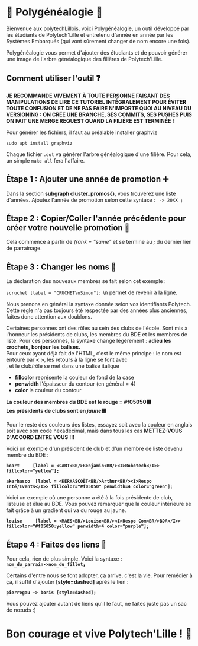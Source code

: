 # 🦊️ Polygénéalogie 🌳️  
Bienvenue aux polytechLillois, voici Polygénéalogie, un outil développé par les étudiants de Polytech'Lille et entretenu d'année en année par les Systèmes Embarqués (qui vont sûrement changer de nom encore une fois).  

Polygénéalogie vous permet d'ajouter des étudiants et de pouvoir générer une image de l'arbre généalogique des filières de Polytech'Lille.

## Comment utiliser l'outil ❓️  
**JE RECOMMANDE VIVEMENT À TOUTE PERSONNE FAISANT DES MANIPULATIONS DE LIRE CE TUTORIEL INTÉGRALEMENT POUR ÉVITER TOUTE CONFUSION ET DE NE PAS FAIRE N'IMPORTE QUOI AU NIVEAU DU VERSIONING : ON CRÉE UNE BRANCHE, SES COMMITS, SES PUSHES PUIS ON FAIT UNE MERGE REQUEST QUAND LA FILIÈRE EST TERMINÉE !**

Pour générer les fichiers, il faut au préalable installer graphviz  

```sudo apt install graphviz```  

Chaque fichier `.dot` va générer l'arbre généalogique d'une filière. Pour cela, un simple ``` make all ``` fera l'affaire.

## Étape 1 : Ajouter une année de promotion ➕️  

Dans la section **subgraph cluster_promos{}**, vous trouverez une liste d'années. Ajoutez l'année de promotion selon cette syntaxe : ``` -> 20XX ;```

## Étape 2 : Copier/Coller l'année précédente pour créer votre nouvelle promotion 📝️  

Cela commence à partir de *{rank = "same"* et se termine au *;* du dernier lien de parrainage.

## Étape 3 : Changer les noms 🔁️  

La déclaration des nouveaux membres se fait selon cet exemple :  

```scruchet	[label = "CRUCHET\nSimon"];```  \\n permet de revenir à la ligne.  

Nous prenons en général la syntaxe donnée selon vos identifiants Polytech. Cette règle n'a pas toujours été respectée par des années plus anciennes, faites donc attention aux doublons.

Certaines personnes ont des rôles au sein des clubs de l'école. Sont mis à l'honneur les présidents de clubs, les membres du BDE et les membres de liste. Pour ces personnes, la syntaxe change légèrement : **adieu les crochets, bonjour les balises.**  
Pour ceux ayant déjà fait de l'HTML, c'est le même principe : le nom est entouré par **< >**, les retours à la ligne se font avec **<BR/>**, et le club/rôle se met dans une balise italique **<I> </I>**

* **fillcolor** représente la couleur de fond de la case  
* **penwidth** l'épaisseur du contour (en général = 4)  
* **color** la couleur du contour  

**La couleur des membres du BDE est le rouge = #f05050🟥️**  
**Les présidents de clubs sont en *jaune*🟨️**  

Pour le reste des couleurs des listes, essayez soit avec la couleur en anglais soit avec son code hexadécimal, mais dans tous les cas **METTEZ-VOUS D'ACCORD ENTRE VOUS !!!**

Voici un exemple d'un président de club et d'un membre de liste devenu membre du BDE :

**```bcart	   [label = <CART<BR/>Benjamin<BR/><I>Robotech</I>> fillcolor="yellow"];```**

**```akerhasco  [label = <KERHASCOËT<BR/>Arthur<BR/><I>Respo Inté/Events</I>> fillcolor="#f05050" penwidth=4 color="green"];```**

Voici un exemple où une personne a été à la fois présidente de club, listeuse et élue au BDE. Vous pouvez remarquer que la couleur intérieure se fait grâce à un gradient qui va du rouge au jaune.

**```louise		[label = <MAES<BR/>Louise<BR/><I>Respo Com<BR/>BDA</I>> fillcolor="#f05050:yellow" penwidth=4 color="purple"];```**

## Étape 4 : Faites des liens 🔗️  

Pour cela, rien de plus simple. Voici la syntaxe :  
**```nom_du_parrain->nom_du_fillot;```**

Certains d'entre nous se font adopter, ça arrive, c'est la vie. Pour remédier à ça, il suffit d'ajouter **[style=dashed]** après le lien :  

**```pierregau -> boris [style=dashed];```**

Vous pouvez ajouter autant de liens qu'il le faut, ne faites juste pas un sac de nœuds :)  

# Bon courage et vive Polytech'Lille ! 🦊️
